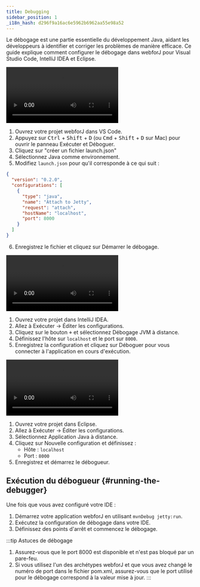 ```yaml
---
title: Debugging
sidebar_position: 1
_i18n_hash: d296f9a16ac6e5962b6962aa55e98a52
---
```

Le débogage est une partie essentielle du développement Java, aidant les développeurs à identifier et corriger les problèmes de manière efficace. Ce guide explique comment configurer le débogage dans webforJ pour Visual Studio Code, IntelliJ IDEA et Eclipse.

<Tabs>
<TabItem value="vscode" label="Visual Studio Code">

<div class="videos-container">
      <video controls>
        <source src="https://cdn.webforj.com/webforj-documentation/video/debug/vscode.mp4" type="video/mp4" />
      </video>
</div>

1. Ouvrez votre projet webforJ dans VS Code.
2. Appuyez sur <kbd>Ctrl</kbd> + <kbd>Shift</kbd> + <kbd>D</kbd> (ou <kbd>Cmd</kbd> + <kbd>Shift</kbd> + <kbd>D</kbd> sur Mac) pour ouvrir le panneau Exécuter et Déboguer.
3. Cliquez sur "créer un fichier launch.json"
4. Sélectionnez Java comme environnement.
5. Modifiez `launch.json` pour qu'il corresponde à ce qui suit :

```json title="launch.json"
{
  "version": "0.2.0",
  "configurations": [
    {
      "type": "java",
      "name": "Attach to Jetty",
      "request": "attach",
      "hostName": "localhost",
      "port": 8000
    }
  ]
}
```

6. Enregistrez le fichier et cliquez sur Démarrer le débogage.

</TabItem>
<TabItem value="intellij" label="IntelliJ IDEA">

<div class="videos-container">
      <video controls>
        <source src="https://cdn.webforj.com/webforj-documentation/video/debug/intellij.mp4" type="video/mp4" />
      </video>
</div>

1. Ouvrez votre projet dans IntelliJ IDEA.
2. Allez à Exécuter → Éditer les configurations.
3. Cliquez sur le bouton <kbd>+</kbd> et sélectionnez Débogage JVM à distance.
4. Définissez l'hôte sur `localhost` et le port sur `8000`.
5. Enregistrez la configuration et cliquez sur Déboguer pour vous connecter à l'application en cours d'exécution.

</TabItem>
<TabItem value="eclipse" label="Eclipse">

<div class="videos-container">
      <video controls>
        <source src="https://cdn.webforj.com/webforj-documentation/video/debug/eclipse.mp4" type="video/mp4" />
      </video>
</div>

1. Ouvrez votre projet dans Eclipse.
2. Allez à Exécuter → Éditer les configurations.
3. Sélectionnez Application Java à distance.
4. Cliquez sur Nouvelle configuration et définissez :
   - Hôte : `localhost`
   - Port : `8000`
5. Enregistrez et démarrez le débogueur.

</TabItem>
</Tabs>

## Exécution du débogueur {#running-the-debugger}

Une fois que vous avez configuré votre IDE :

1. Démarrez votre application webforJ en utilisant `mvnDebug jetty:run`.
2. Exécutez la configuration de débogage dans votre IDE.
3. Définissez des points d'arrêt et commencez le débogage.

:::tip Astuces de débogage
1. Assurez-vous que le port 8000 est disponible et n'est pas bloqué par un pare-feu.
2. Si vous utilisez l'un des archétypes webforJ et que vous avez changé le numéro de port dans le fichier pom.xml, assurez-vous que le port utilisé pour le débogage correspond à la valeur mise à jour.
:::
